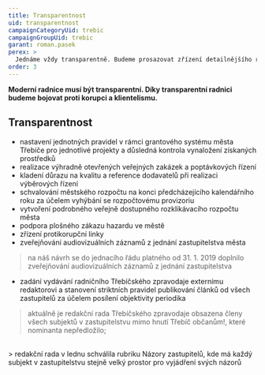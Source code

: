 ```yaml
---
title: Transparentnost
uid: transparentnost
campaignCategoryUid: trebic
campaignGroupUid: trebic
garant: roman.pasek
perex: >
  Jednáme vždy transparentně. Budeme prosazovat zřízení detailnějšího rozklikávacího rozpočtu. Budeme prosazovat zapojení do spolku Otevřená města.
order: 3
---
```


**Moderní radnice musí být transparentní. Díky transparentní radnici budeme bojovat proti korupci a klientelismu.**

## Transparentnost

* nastavení jednotných pravidel v rámci grantového systému města Třebíče pro jednotlivé projekty a důsledná kontrola vynaložení získaných prostředků
* realizace výhradně otevřených veřejných zakázek a poptávkových řízení
* kladení důrazu na kvalitu a reference dodavatelů při realizaci výběrových řízení
* schvalování městského rozpočtu na konci předcházejícího kalendářního roku za účelem vyhýbání se rozpočtovému provizoriu
* vytvoření podrobného veřejně dostupného rozklikávacího rozpočtu města
* podpora plošného zákazu hazardu ve městě
* zřízení protikorupční linky
* zveřejňování audiovizuálních záznamů z jednání zastupitelstva města
 > na náš návrh se do jednacího řádu platného od 31. 1. 2019 doplnilo zveřejňování audiovizuálních záznamů  z jednání zastupitelstva
* zadání vydávání radničního Třebíčského zpravodaje externímu redaktorovi a stanovení striktních pravidel publikování článků od všech zastupitelů za účelem posílení objektivity periodika
 > aktuálně je redakční rada Třebíčského zpravodaje obsazena členy všech subjektů v zastupitelstvu mimo hnutí Třebíč občanům!, které nominanta nepředložilo;
 <br>
 > redakční rada v lednu schválila rubriku Názory zastupitelů, kde má každý subjekt v zastupitelstvu stejně velký prostor pro vyjádření svých názorů
